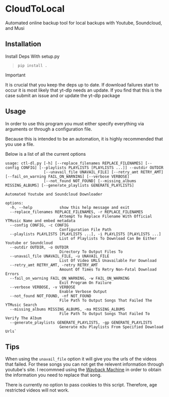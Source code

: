 # CloudToLocal

Automated online backup tool for local backups with Youtube, Soundcloud, and Musi

## Installation 
 
Install Deps With setup.py 
> `pip install .` 

> [!IMPORTANT] 
> It is crucial that you keep the deps up to date. If download failures start
> to occur it is most likely that yt-dlp needs an update. If you find that this 
> is the case submit an issue and or update the yt-dlp package

## Usage
    
In order to use this program you must either specify everything via arguments 
or through a configuration file. 

Because this is intended to be an automation, it is highly recommended that you
use a file.

Below is a list of all the current options

```
usage: ctl-dl.py [-h] [--replace_filenames REPLACE_FILENAMES] [--config CONFIG] [--playlists PLAYLISTS [PLAYLISTS ...]] --outdir OUTDIR
                 [--unavail_file UNAVAIL_FILE] [--retry_amt RETRY_AMT] [--fail_on_warning FAIL_ON_WARNING] [--verbose VERBOSE]
                 [--not_found NOT_FOUND] [--missing_albums MISSING_ALBUMS] [--generate_playlists GENERATE_PLAYLISTS]

Automated Youtube and Soundcloud Downloader

options:
  -h, --help            show this help message and exit
  --replace_filenames REPLACE_FILENAMES, -r REPLACE_FILENAMES
                        Attempt To Replace Filename With Official YTMusic Name and embed metadata
  --config CONFIG, -c CONFIG
                        Configuration File Path
  --playlists PLAYLISTS [PLAYLISTS ...], -i PLAYLISTS [PLAYLISTS ...]
                        List of Playlists To Download Can Be Either Youtube or Soundcloud
  --outdir OUTDIR, -o OUTDIR
                        Directory To Output Files To
  --unavail_file UNAVAIL_FILE, -u UNAVAIL_FILE
                        List Of Video URLS Unavailable For Download
  --retry_amt RETRY_AMT, -retry RETRY_AMT
                        Amount Of Times To Retry Non-Fatal Download Errors
  --fail_on_warning FAIL_ON_WARNING, -w FAIL_ON_WARNING
                        Exit Program On Failure
  --verbose VERBOSE, -v VERBOSE
                        Enable Verbose Output
  --not_found NOT_FOUND, -nf NOT_FOUND
                        File Path To Output Songs That Failed The YTMusic Search
  --missing_albums MISSING_ALBUMS, -ma MISSING_ALBUMS
                        File Path To Output Songs That Failed To Verify The Album
  --generate_playlists GENERATE_PLAYLISTS, -gp GENERATE_PLAYLISTS
                        Generate m3u Playlists From Specified Download Urls`
```

## Tips

When using the `unavail_file` option it will give you the urls of the videos
that failed. For these songs you can not get the relevent information through
youtube's site. I recommned using the [Wayback Machine](https://web.archive.org/)
in order to obtain the information you need to replace that song.

There is currently no option to pass cookies to this script. Therefore, age 
restricted videos will not work.




